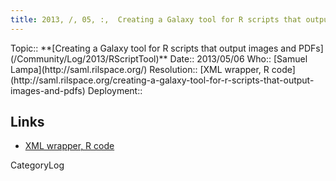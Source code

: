 ```yaml
---
title: 2013, /, 05, :,  Creating a Galaxy tool for R scripts that output images and PDFs
---
```





<div class='logbox'>
 Topic:: **[Creating a Galaxy tool for R scripts that output images and PDFs](/Community/Log/2013/RScriptTool)**
 Date:: 2013/05/06
 Who:: [Samuel Lampa](http://saml.rilspace.org/)
 Resolution:: [XML wrapper, R code](http://saml.rilspace.org/creating-a-galaxy-tool-for-r-scripts-that-output-images-and-pdfs)
 Deployment:: 
</div>

## Links

* [XML wrapper, R code](http://saml.rilspace.org/creating-a-galaxy-tool-for-r-scripts-that-output-images-and-pdfs)

CategoryLog
